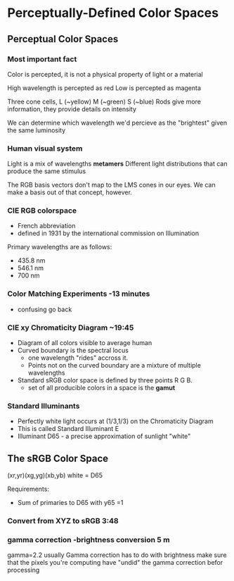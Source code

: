 # Perceptually-Defined Color Spaces
## Perceptual Color Spaces
### Most important fact
Color is percepted, it is not a physical property of light or a material

High wavelength is percepted as red
Low is percepted as magenta

Three cone cells, L (~yellow) M (~green) S (~blue)
Rods give more information, they provide details on intensity

We can determine which wavelength we'd percieve as the "brightest" given the same luminosity

### Human visual system

Light is a mix of wavelengths
**metamers** Different light distributions that can produce the same stimulus

The RGB basis vectors don't map to the LMS cones in our eyes. We can make a basis out of that concept, however.

### CIE RGB colorspace
* French abbreviation
* defined in 1931 by the international commission on Illumination

Primary wavelengths are as follows:
* 435.8 nm
* 546.1 nm
* 700 nm

### Color Matching Experiments -13 minutes
* confusing go back

### CIE xy Chromaticity Diagram ~19:45
* Diagram of all colors visible to average human
* Curved boundary is the spectral locus 
    * one wavelength "rides" accross it.
    * Points not on the curved boundary are a mixture of multiple wavelengths
* Standard sRGB color space is defined by three points R G B.
   * set of all producible colors in a space is the **gamut**
### Standard Illuminants
* Perfectly white light occurs at (1/3,1/3) on the Chromaticity Diagram
* This is called Standard Illuminant E
* Illuminant D65 - a precise approximation of sunlight "white"

## The sRGB Color Space
(xr,yr)(xg,yg)(xb,yb)
white = D65

Requirements:
* Sum of primaries to D65 with y65 =1 

### Convert from XYZ to sRGB 3:48

### gamma correction -brightness conversion  5 m
gamma=2.2 usually
Gamma correction has to do with brightness
make sure that the pixels you're computing have "undid" the gamma correction befor processing